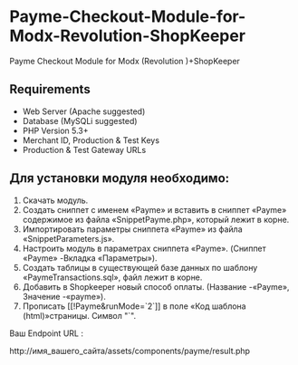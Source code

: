 # Payme-Checkout-Module-for-Modx-Revolution-ShopKeeper
Payme Checkout Module for Modx (Revolution )+ShopKeeper

## Requirements

- Web Server (Apache suggested)
- Database (MySQLi suggested)
- PHP Version 5.3+
- Merchant ID, Production & Test Keys
- Production & Test Gateway URLs

## Для установки модуля необходимо:

1. Скачать модуль.
2. Создать сниппет с именем «Payme» и вставить в сниппет  «Payme» содержимое  из файла «SnippetPayme.php»,  который лежит в корне.
3. Импортировать параметры сниппета «Payme» из файла «SnippetParameters.js».
4. Настроить модуль в параметрах сниппета «Payme». (Сниппет «Payme» -Вкладка «Параметры»).
5. Создать таблицы в существующей базе данных по шаблону «PaymeTransactions.sql», файл лежит  в  корне.
6. Добавить в Shopkeeper новый способ оплаты. (Название -«Payme», Значение -«payme»).
7. Прописать [[!Payme&runMode=\`2\`]] в поле «Код шаблона (html)»страницы. Символ "`".

 Ваш Endpoint URL :
 
 http://имя_вашего_сайта/assets/components/payme/result.php